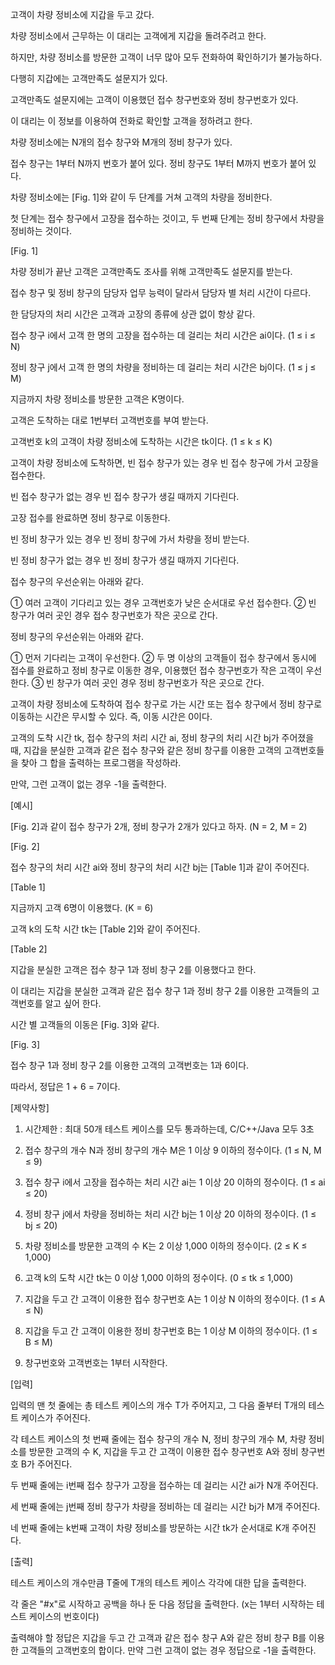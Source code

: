 고객이 차량 정비소에 지갑을 두고 갔다.

차량 정비소에서 근무하는 이 대리는 고객에게 지갑을 돌려주려고 한다.

하지만, 차량 정비소를 방문한 고객이 너무 많아 모두 전화하여 확인하기가 불가능하다.

다행히 지갑에는 고객만족도 설문지가 있다.

고객만족도 설문지에는 고객이 이용했던 접수 창구번호와 정비 창구번호가 있다.

이 대리는 이 정보를 이용하여 전화로 확인할 고객을 정하려고 한다.

차량 정비소에는 N개의 접수 창구와 M개의 정비 창구가 있다.

접수 창구는 1부터 N까지 번호가 붙어 있다. 정비 창구도 1부터 M까지 번호가 붙어 있다.

차량 정비소에는 [Fig. 1]와 같이 두 단계를 거쳐 고객의 차량을 정비한다.

첫 단계는 접수 창구에서 고장을 접수하는 것이고, 두 번째 단계는 정비 창구에서 차량을 정비하는 것이다.
 


[Fig. 1]

차량 정비가 끝난 고객은 고객만족도 조사를 위해 고객만족도 설문지를 받는다.

접수 창구 및 정비 창구의 담당자 업무 능력이 달라서 담당자 별 처리 시간이 다르다.

한 담당자의 처리 시간은 고객과 고장의 종류에 상관 없이 항상 같다.

접수 창구 i에서 고객 한 명의 고장을 접수하는 데 걸리는 처리 시간은 ai이다. (1 ≤ i ≤ N)

정비 창구 j에서 고객 한 명의 차량을 정비하는 데 걸리는 처리 시간은 bj이다. (1 ≤ j ≤ M)

지금까지 차량 정비소를 방문한 고객은 K명이다.

고객은 도착하는 대로 1번부터 고객번호를 부여 받는다.

고객번호 k의 고객이 차량 정비소에 도착하는 시간은 tk이다. (1 ≤ k ≤ K)

고객이 차량 정비소에 도착하면, 빈 접수 창구가 있는 경우 빈 접수 창구에 가서 고장을 접수한다.

빈 접수 창구가 없는 경우 빈 접수 창구가 생길 때까지 기다린다.

고장 접수를 완료하면 정비 창구로 이동한다.

빈 정비 창구가 있는 경우 빈 정비 창구에 가서 차량을 정비 받는다.

빈 정비 창구가 없는 경우 빈 정비 창구가 생길 때까지 기다린다.

접수 창구의 우선순위는 아래와 같다.

   ① 여러 고객이 기다리고 있는 경우 고객번호가 낮은 순서대로 우선 접수한다.
   ② 빈 창구가 여러 곳인 경우 접수 창구번호가 작은 곳으로 간다.


정비 창구의 우선순위는 아래와 같다.

   ① 먼저 기다리는 고객이 우선한다.
   ② 두 명 이상의 고객들이 접수 창구에서 동시에 접수를 완료하고 정비 창구로 이동한 경우, 이용했던 접수 창구번호가 작은 고객이 우선한다.
   ③ 빈 창구가 여러 곳인 경우 정비 창구번호가 작은 곳으로 간다.


고객이 차량 정비소에 도착하여 접수 창구로 가는 시간 또는 접수 창구에서 정비 창구로 이동하는 시간은 무시할 수 있다. 즉, 이동 시간은 0이다.

고객의 도착 시간 tk, 접수 창구의 처리 시간 ai, 정비 창구의 처리 시간 bj가 주어졌을 때, 지갑을 분실한 고객과 같은 접수 창구와 같은 정비 창구를 이용한 고객의 고객번호들을 찾아 그 합을 출력하는 프로그램을 작성하라.

만약, 그런 고객이 없는 경우 -1을 출력한다.


[예시]

[Fig. 2]과 같이 접수 창구가 2개, 정비 창구가 2개가 있다고 하자. (N = 2, M = 2)
 

[Fig. 2]


접수 창구의 처리 시간 ai와 정비 창구의 처리 시간 bj는 [Table 1]과 같이 주어진다.

 

[Table 1]


지금까지 고객 6명이 이용했다. (K = 6)

고객 k의 도착 시간 tk는 [Table 2]와 같이 주어진다.

 

[Table 2]


지갑을 분실한 고객은 접수 창구 1과 정비 창구 2를 이용했다고 한다.

이 대리는 지갑을 분실한 고객과 같은 접수 창구 1과 정비 창구 2를 이용한 고객들의 고객번호를 알고 싶어 한다.

시간 별 고객들의 이동은 [Fig. 3]와 같다.

[Fig. 3]
 

접수 창구 1과 정비 창구 2를 이용한 고객의 고객번호는 1과 6이다.

따라서, 정답은 1 + 6 = 7이다.


[제약사항]

1. 시간제한 : 최대 50개 테스트 케이스를 모두 통과하는데, C/C++/Java 모두 3초

2. 접수 창구의 개수 N과 정비 창구의 개수 M은 1 이상 9 이하의 정수이다. (1 ≤ N, M ≤ 9)

3. 접수 창구 i에서 고장을 접수하는 처리 시간 ai는 1 이상 20 이하의 정수이다. (1 ≤ ai ≤ 20)

4. 정비 창구 j에서 차량을 정비하는 처리 시간 bj는 1 이상 20 이하의 정수이다. (1 ≤ bj ≤ 20)

5. 차량 정비소를 방문한 고객의 수 K는 2 이상 1,000 이하의 정수이다. (2 ≤ K ≤ 1,000)

6. 고객 k의 도착 시간 tk는 0 이상 1,000 이하의 정수이다. (0 ≤ tk ≤ 1,000)

7. 지갑을 두고 간 고객이 이용한 접수 창구번호 A는 1 이상 N 이하의 정수이다. (1 ≤ A ≤ N)

8. 지갑을 두고 간 고객이 이용한 정비 창구번호 B는 1 이상 M 이하의 정수이다. (1 ≤ B ≤ M)

9. 창구번호와 고객번호는 1부터 시작한다.


[입력]

입력의 맨 첫 줄에는 총 테스트 케이스의 개수 T가 주어지고, 그 다음 줄부터 T개의 테스트 케이스가 주어진다.

각 테스트 케이스의 첫 번째 줄에는 접수 창구의 개수 N, 정비 창구의 개수 M, 차량 정비소를 방문한 고객의 수 K, 지갑을 두고 간 고객이 이용한 접수 창구번호 A와 정비 창구번호 B가 주어진다.

두 번째 줄에는 i번째 접수 창구가 고장을 접수하는 데 걸리는 시간 ai가 N개 주어진다.

세 번째 줄에는 j번째 정비 창구가 차량을 정비하는 데 걸리는 시간 bj가 M개 주어진다.

네 번째 줄에는 k번째 고객이 차량 정비소를 방문하는 시간 tk가 순서대로 K개 주어진다.


[출력]

테스트 케이스의 개수만큼 T줄에 T개의 테스트 케이스 각각에 대한 답을 출력한다.

각 줄은 "#x"로 시작하고 공백을 하나 둔 다음 정답을 출력한다. (x는 1부터 시작하는 테스트 케이스의 번호이다)

출력해야 할 정답은 지갑을 두고 간 고객과 같은 접수 창구 A와 같은 정비 창구 B를 이용한 고객들의 고객번호의 합이다. 만약 그런 고객이 없는 경우 정답으로 -1을 출력한다.
